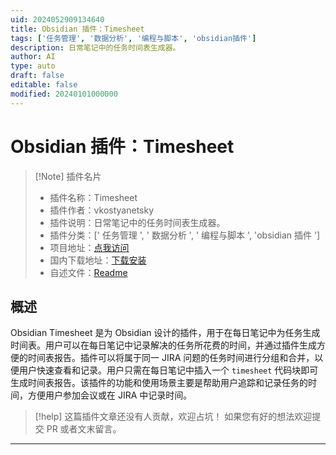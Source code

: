 ```yaml
---
uid: 2024052909134640
title: Obsidian 插件：Timesheet
tags: ['任务管理', '数据分析', '编程与脚本', 'obsidian插件']
description: 日常笔记中的任务时间表生成器。
author: AI
type: auto
draft: false
editable: false
modified: 20240101000000
---
```


# Obsidian 插件：Timesheet

> [!Note] 插件名片
> - 插件名称：Timesheet
> - 插件作者：vkostyanetsky
> - 插件说明：日常笔记中的任务时间表生成器。
> - 插件分类：[' 任务管理 ', ' 数据分析 ', ' 编程与脚本 ', 'obsidian 插件 ']
> - 项目地址：[点我访问](https://github.com/vkostyanetsky/ObsidianTimesheet)
> - 国内下载地址：[下载安装](https://pkmer.cn/products/plugin/pluginMarket/?timesheet)
> - 自述文件：[Readme](https://ghproxy.net/https://raw.githubusercontent.com/vkostyanetsky/ObsidianTimesheet/main/README.md)

## 概述

Obsidian Timesheet 是为 Obsidian 设计的插件，用于在每日笔记中为任务生成时间表。用户可以在每日笔记中记录解决的任务所花费的时间，并通过插件生成方便的时间表报告。插件可以将属于同一 JIRA 问题的任务时间进行分组和合并，以便用户快速查看和记录。用户只需在每日笔记中插入一个 `timesheet` 代码块即可生成时间表报告。该插件的功能和使用场景主要是帮助用户追踪和记录任务的时间，方便用户参加会议或在 JIRA 中记录时间。

> [!help]
> 这篇插件文章还没有人贡献，欢迎占坑！
> 如果您有好的想法欢迎提交 PR 或者文末留言。

---



